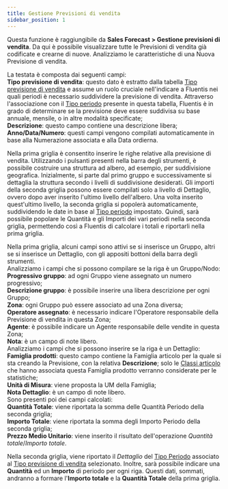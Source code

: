```yaml
---
title: Gestione Previsioni di vendita
sidebar_position: 1
---
```


Questa funzione è raggiungibile da **Sales Forecast > Gestione previsioni di vendita**. Da qui è possibile visualizzare tutte le Previsioni di vendita già codificate e crearne di nuove. Analizziamo le caratteristiche di una Nuova Previsione di vendita.       
         
La testata è composta dai seguenti campi:       
**Tipo previsione di vendita**: questo dato è estratto dalla tabella [Tipo previsione di vendita](/docs/configurations/tables/crm/sales-forecast/sales-forecast-type) e assume un ruolo cruciale nell'indicare a Fluentis nei quali periodi è necessario suddividere la previsione di vendita. Attraverso l'associazione con il [Tipo periodo](/docs/configurations/tables/crm/sales-forecast/period-type) presente in questa tabella, Fluentis è in grado di determinare se la previsione deve essere suddivisa su base annuale, mensile, o in altre modalità specificate;         
**Descrizione**: questo campo contiene una descrizione libera;      
**Anno/Data/Numero**: questi campi vengono compilati automaticamente in base alla Numerazione associata e alla Data ordierna.     

Nella prima griglia è consentito inserire le righe relative alla previsione di vendita. Utilizzando i pulsanti presenti nella barra degli strumenti, è possibile costruire una struttura ad albero, ad esempio, per suddivisione geografica. Inizialmente, si parte dal primo gruppo e successivamente si dettaglia la struttura secondo i livelli di suddivisione desiderati. Gli importi della seconda griglia possono essere compilati solo a livello di Dettaglio, ovvero dopo aver inserito l'ultimo livello dell'albero. Una volta inserito quest'ultimo livello, la seconda griglia si popolerà automaticamente, suddividendo le date in base al [Tipo periodo](/docs/configurations/tables/crm/sales-forecast/period-type) impostato. Quindi, sarà possibile popolare le Quantità e gli Importi dei vari periodi nella seconda griglia, permettendo così a Fluentis di  calcolare i totali e riportarli nella prima griglia.

Nella prima griglia, alcuni campi sono attivi se si inserisce un Gruppo, altri se si inserisce un Dettaglio, con gli appositi bottoni della barra degli strumenti.     
Analizziamo i campi che si possono compilare se la riga è un Gruppo/Nodo:       
**Progressivo gruppo**: ad ogni Gruppo viene assegnato un numero progressivo;      
**Descrizione gruppo**: è possibile inserire una libera descrizione per ogni Gruppo;       
**Zona**: ogni Gruppo può essere associato ad una Zona diversa;       
**Operatore assegnato**: è necessario indicare l'Operatore responsabile della Previsione di vendita in questa Zona;       
**Agente**: è possibile indicare un Agente responsabile delle vendite in questa Zona;      
**Nota**: è un campo di note libero.        
Analizziamo i campi che si possono inserire se la riga è un Dettaglio:         
**Famiglia prodotti**: questo campo contiene la Famiglia articolo per la quale si sta creando la Previsione, con la relativa **Descrizione**; solo le [Classi articolo](/docs/configurations/tables/logistics/item-class) che hanno associata questa Famiglia prodotto verranno considerate per le statistiche;          
**Unità di Misura**: viene proposta la UM della Famiglia;      
**Nota Dettaglio**: è un campo di note libero.         
Sono presenti poi dei campi calcolati:     
**Quantità Totale**: viene riportata la somma delle Quantità Periodo della seconda griglia;     
**Importo Totale**: viene riportata la somma degli Importo Periodo della seconda griglia;    
**Prezzo Medio Unitario**: viene inserito il risultato dell'operazione *Quantità totale*/*Importo totale*.     

Nella seconda griglia, viene riportato il *Dettaglio* del [Tipo Periodo](/docs/configurations/tables/crm/sales-forecast/period-type) associato al [Tipo previsione di vendita](/docs/configurations/tables/crm/sales-forecast/sales-forecast-type) selezionato. Inoltre, sarà possibile indicare una **Quantità** ed un **Importo** di periodo per ogni riga. Questi dati, sommati, andranno a formare l'**Importo totale**  e la **Quantità Totale** della prima griglia. 